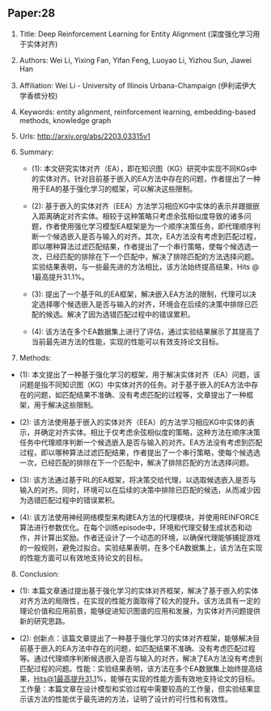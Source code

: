 ## Paper:28




1. Title: Deep Reinforcement Learning for Entity Alignment (深度强化学习用于实体对齐)

2. Authors: Wei Li, Yixing Fan, Yifan Feng, Luoyao Li, Yizhou Sun, Jiawei Han

3. Affiliation: Wei Li - University of Illinois Urbana-Champaign (伊利诺伊大学香槟分校)

4. Keywords: entity alignment, reinforcement learning, embedding-based methods, knowledge graph

5. Urls: http://arxiv.org/abs/2203.03315v1  

6. Summary: 

   - (1): 本文研究实体对齐（EA），即在知识图（KG）研究中实现不同KGs中的实体对齐。针对目前基于嵌入的EA方法中存在的问题，作者提出了一种用于EA的基于强化学习的框架，可以解决这些限制。

   - (2): 基于嵌入的实体对齐（EEA）方法学习相应KG中实体的表示并跟据嵌入距离确定对齐实体。相较于这种策略只考虑余弦相似度导致的诸多问题，作者使用强化学习模型EA框架是为一个顺序决策任务，即代理顺序判断一个候选嵌入是否与输入的对齐。其次，EA方法没有考虑到匹配过程，即以哪种算法过滤匹配结果，作者提出了一个串行策略，使每个候选选一次，已经匹配的排除在下一个匹配中，解决了排除匹配的方法选择问题。实验结果表明，与一些最先进的方法相比，该方法始终提高结果，Hits @ 1最高提升31.1%。
  
   - (3): 提出了一个基于RL的EA框架，解决嵌入EA方法的限制，代理可以决定选择哪个候选嵌入是否与输入的对齐，环境会在后续的决策中排除已匹配的候选。解决了因为选错匹配过程中的错误累积。 

   - (4): 该方法在多个EA数据集上进行了评估，通过实验结果展示了其提高了当前最先进方法的性能，实现的性能可以有效支持论文目标。
7. Methods:

- (1): 本文提出了一种基于强化学习的框架，用于解决实体对齐（EA）问题，该问题是指不同知识图（KG）中实体对齐的任务。对于基于嵌入的EA方法中存在的问题，如匹配结果不准确、没有考虑匹配的过程等，文章提出了一种框架，用于解决这些限制。

- (2): 该方法使用基于嵌入的实体对齐（EEA）的方法学习相应KG中实体的表示，并确定对齐实体。相比于仅考虑余弦相似度的策略，这种方法在顺序决策任务中代理顺序判断一个候选嵌入是否与输入的对齐。EA方法没有考虑到匹配过程，即以哪种算法过滤匹配结果，作者提出了一个串行策略，使每个候选选一次，已经匹配的排除在下一个匹配中，解决了排除匹配的方法选择问题。

- (3): 该方法通过基于RL的EA框架，将决策交给代理，以选取候选嵌入是否与输入的对齐。同时，环境可以在后续的决策中排除已匹配的候选，从而减少因为选错匹配过程中的错误累积。

- (4): 该方法使用神经网络模型来构建EA方法的代理模块，并使用REINFORCE算法进行参数优化。在每个训练episode中，环境和代理交替生成状态和动作，并计算出奖励。作者还设计了一个动态的环境，以确保代理能够捕捉游戏的一般规则，避免过拟合。实验结果表明，在多个EA数据集上，该方法在实现的性能方面可以有效地支持论文的目标。





8. Conclusion: 

- (1): 本篇文章通过提出基于强化学习的实体对齐框架，解决了基于嵌入的实体对齐方法的局限性，在实现的性能方面取得了较大的提升。该方法具有一定的理论价值和应用前景，能够促进知识图谱的应用和发展，为实体对齐问题提供新的研究思路。

- (2): 创新点：该篇文章提出了一种基于强化学习的实体对齐框架，能够解决目前基于嵌入的EA方法中存在的问题，如匹配结果不准确、没有考虑匹配过程等。通过代理顺序判断候选嵌入是否与输入的对齐，解决了EA方法没有考虑到匹配过程的问题。性能：实验结果表明，该方法在多个EA数据集上始终提高结果，Hits@1最高提升31.1%，能够在实现的性能方面有效地支持论文的目标。工作量：本篇文章在设计模型和实验过程中需要较高的工作量，但实验结果显示该方法的性能优于最先进的方法，证明了设计的可行性和有效性。




